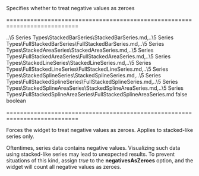 <!--**
/*-------------------------------------------
    Auto-generated file. Do not modify.
-------------------------------------------

**-->
<!--d-->Specifies whether to treat negative values as zeroes<!--/d-->
===========================================================================
<!--propertyOf-->..\5 Series Types\StackedBarSeries\StackedBarSeries.md,..\5 Series Types\FullStackedBarSeries\FullStackedBarSeries.md,..\5 Series Types\StackedAreaSeries\StackedAreaSeries.md,..\5 Series Types\FullStackedAreaSeries\FullStackedAreaSeries.md,..\5 Series Types\StackedLineSeries\StackedLineSeries.md,..\5 Series Types\FullStackedLineSeries\FullStackedLineSeries.md,..\5 Series Types\StackedSplineSeries\StackedSplineSeries.md,..\5 Series Types\FullStackedSplineSeries\FullStackedSplineSeries.md,..\5 Series Types\StackedSplineAreaSeries\StackedSplineAreaSeries.md,..\5 Series Types\FullStackedSplineAreaSeries\FullStackedSplineAreaSeries.md<!--/propertyOf-->
<!--default-->false<!--/default-->
<!--type-->boolean<!--/type-->
===========================================================================

<!--shortDescription-->
Forces the widget to treat negative values as zeroes. Applies to stacked-like series only.
<!--/shortDescription-->

<!--fullDescription-->
Oftentimes, series data contains negative values. Visualizing such data using stacked-like series may lead to unexpected results. To prevent situations of this kind, assign *true* to the **negativesAsZeroes** option, and the widget will count all negative values as zeroes.
<!--/fullDescription-->